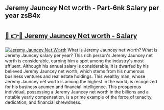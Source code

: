 ## Jeremy Jauncey N𝚎t w𝚘rth - Part-6nk S𝚊lary per year zsB4x

# <h2><a href="http://gc459y.nevu.top/?p=Jeremy+Jauncey">🔗 👉🔴 Jeremy Jauncey N𝚎t w𝚘rth - S𝚊lary</a></h2>

[![Jeremy Jauncey N𝚎t W𝚘rth](https://i.imgur.com/Oavwk0R.jpeg)](http://gc459y.nevu.top/?p=Jeremy+Jauncey)
What is Jeremy Jauncey n𝚎t w𝚘rth? What is Jeremy Jauncey s𝚊lary per year?
This rich person's Jeremy Jauncey net worth is considerable, earning him a spot among the industry's most affluent. Although his annual salary is considerable, it is dwarfed by his believed Jeremy Jauncey net worth, which stems from his numerous business ventures and real estate holdings. This wealthy man, whose Jeremy Jauncey net worth is among the highest in the world, is recognized for his business acumen and financial intelligence. This prosperous individual, possessing a Jeremy Jauncey net worth in the billions and a notable yearly compensation, is a prime example of the force of tenacity, dedication, and financial shrewdness.
